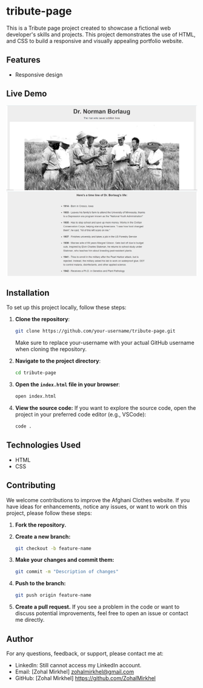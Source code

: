 # tribute-page

This is a Tribute page project created to showcase a fictional web developer's skills and projects. This project demonstrates the use of HTML, and CSS to build a responsive and visually appealing portfolio website.

## Features

- Responsive design


## Live Demo
![alt text](tp1.PNG)
![alt text](tp2.PNG)

## Installation
To set up this project locally, follow these steps:

1. **Clone the repository**:
   ```bash
   git clone https://github.com/your-username/tribute-page.git
   ```
   Make sure to replace your-username with your actual GitHub username when cloning the repository.

2. **Navigate to the project directory**:
   ```bash
   cd tribute-page
   ```

3. **Open the `index.html` file in your browser**:
   ```bash
   open index.html
   ```
   
4. **View the source code:**
If you want to explore the source code, open the project in your preferred code editor (e.g., VSCode):
   ```bash
   code .
   ```


## Technologies Used

- HTML
- CSS

## Contributing
We welcome contributions to improve the Afghani Clothes website. If you have ideas for enhancements, notice any issues, or want to work on this project, please follow these steps:

1. **Fork the repository.**

2. **Create a new branch:**
   ```bash
   git checkout -b feature-name
   ```

3. **Make your changes and commit them:**
   ```bash
   git commit -m "Description of changes"
   ```

4. **Push to the branch:**
   ```bash
   git push origin feature-name
   ```

5. **Create a pull request.**
If you see a problem in the code or want to discuss potential improvements, feel free to open an issue or contact me directly.


## Author
For any questions, feedback, or support, please contact me at:
- LinkedIn: Still cannot access my LinkedIn account.
- Email: [Zohal Mirkhel] zohalmirkhel@gmail.com
- GitHub: [Zohal Mirkhel] https://github.com/ZohalMirkhel 